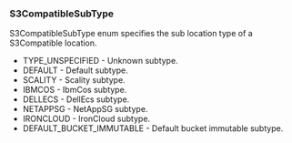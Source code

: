 ### S3CompatibleSubType
S3CompatibleSubType enum specifies the sub location type
 of a S3Compatible location.

- TYPE_UNSPECIFIED - Unknown subtype.
- DEFAULT - Default subtype.
- SCALITY - Scality subtype.
- IBMCOS - IbmCos subtype.
- DELLECS - DellEcs subtype.
- NETAPPSG - NetAppSG subtype.
- IRONCLOUD - IronCloud subtype.
- DEFAULT_BUCKET_IMMUTABLE - Default bucket immutable subtype.
